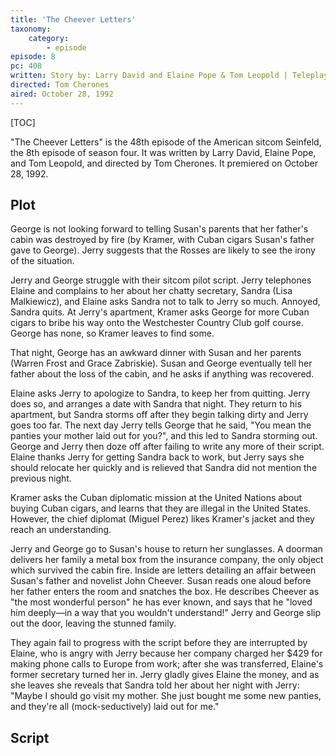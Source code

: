 ```yaml
---
title: 'The Cheever Letters'
taxonomy:
    category:
        - episode
episode: 8
pc: 408         
written: Story by: Larry David and Elaine Pope & Tom Leopold | Teleplay by: Larry David
directed: Tom Cherones
aired: October 28, 1992
---
```


[TOC]

"The Cheever Letters" is the 48th episode of the American sitcom Seinfeld, the 8th episode of season four. It was written by Larry David, Elaine Pope, and Tom Leopold, and directed by Tom Cherones. It premiered on October 28, 1992.

## Plot

George is not looking forward to telling Susan's parents that her father's cabin was destroyed by fire (by Kramer, with Cuban cigars Susan's father gave to George). Jerry suggests that the Rosses are likely to see the irony of the situation.

Jerry and George struggle with their sitcom pilot script. Jerry telephones Elaine and complains to her about her chatty secretary, Sandra (Lisa Malkiewicz), and Elaine asks Sandra not to talk to Jerry so much. Annoyed, Sandra quits. At Jerry's apartment, Kramer asks George for more Cuban cigars to bribe his way onto the Westchester Country Club golf course. George has none, so Kramer leaves to find some.

That night, George has an awkward dinner with Susan and her parents (Warren Frost and Grace Zabriskie). Susan and George eventually tell her father about the loss of the cabin, and he asks if anything was recovered.

Elaine asks Jerry to apologize to Sandra, to keep her from quitting. Jerry does so, and arranges a date with Sandra that night. They return to his apartment, but Sandra storms off after they begin talking dirty and Jerry goes too far. The next day Jerry tells George that he said, "You mean the panties your mother laid out for you?", and this led to Sandra storming out. George and Jerry then doze off after failing to write any more of their script. Elaine thanks Jerry for getting Sandra back to work, but Jerry says she should relocate her quickly and is relieved that Sandra did not mention the previous night.

Kramer asks the Cuban diplomatic mission at the United Nations about buying Cuban cigars, and learns that they are illegal in the United States. However, the chief diplomat (Miguel Perez) likes Kramer's jacket and they reach an understanding.

Jerry and George go to Susan's house to return her sunglasses. A doorman delivers her family a metal box from the insurance company, the only object which survived the cabin fire. Inside are letters detailing an affair between Susan's father and novelist John Cheever. Susan reads one aloud before her father enters the room and snatches the box. He describes Cheever as "the most wonderful person" he has ever known, and says that he "loved him deeply—in a way that you wouldn't understand!" Jerry and George slip out the door, leaving the stunned family.

They again fail to progress with the script before they are interrupted by Elaine, who is angry with Jerry because her company charged her $429 for making phone calls to Europe from work; after she was transferred, Elaine's former secretary turned her in. Jerry gladly gives Elaine the money, and as she leaves she reveals that Sandra told her about her night with Jerry: "Maybe I should go visit my mother. She just bought me some new panties, and they're all (mock-seductively) laid out for me."

## Script
